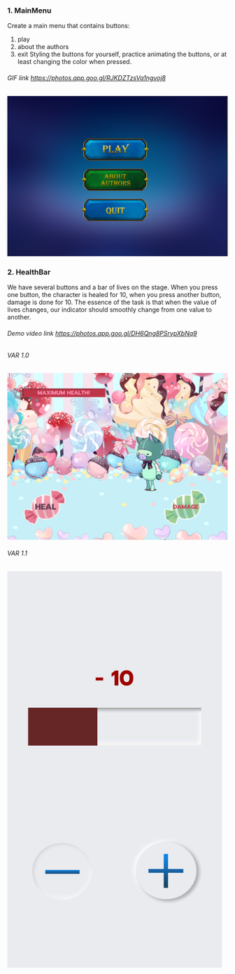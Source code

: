 ### 1. MainMenu
Create a main menu that contains buttons:
1) play
2) about the authors
3) exit
Styling the buttons for yourself, practice animating the buttons, or at least changing the color when pressed.

###### GIF link https://photos.app.goo.gl/RJKDZTzsVa1ngvoj8

![](MainMenu/Screenshot.PNG)

### 2. HealthBar

We have several buttons and a bar of lives on the stage. When you press one button, the character is healed for 10, when you press another button, damage is done for 10.
The essence of the task is that when the value of lives changes, our indicator should smoothly change from one value to another.

###### Demo video link https://photos.app.goo.gl/DH6Qng8PSrvpXbNq9

###### VAR 1.0 
![](HealthBar/987987987.PNG)
###### VAR 1.1
![](HealthBar/Screenshot.PNG)

